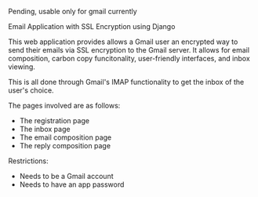 Pending, usable only for gmail currently

Email Application with SSL Encryption using Django

This web application provides allows a Gmail user an encrypted way to send their emails via SSL encryption to the Gmail server.
It allows for email composition, carbon copy funcitonality, user-friendly interfaces, and inbox viewing.

This is all done through Gmail's IMAP functionality to get the inbox of the user's choice.

The pages involved are as follows:
  - The registration page
  - The inbox page
  - The email composition page
  - The reply composition page

Restrictions:
  - Needs to be a Gmail account
  - Needs to have an app password

